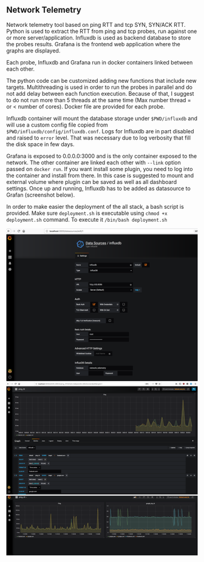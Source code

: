 ## Network Telemetry

Network telemetry tool based on ping RTT and tcp SYN, SYN/ACK RTT. Python is used to extract the RTT from ping and tcp probes, run against one or more server/application. Influxdb is used as backend database to store the probes results. Grafana is the frontend web application where the graphs are displayed.

Each probe, Influxdb and Grafana run in docker containers linked between each other.

The python code can be customized adding new functions that include new targets. Multithreading is used in order to run the probes in parallel and do not add delay between each function execution. Because of that, I suggest to do not run more than 5 threads at the same time (Max number thread = or < number of cores). Docker file are provided for each probe.

Influxdb container will mount the database storage under `$PWD/influxdb` and will use a custom config file copied from `$PWD/influxdb/config/influxdb.conf`. Logs for Influxdb are in part disabled and raised to `error` level. That was necessary due to log verbosity that fill the disk space in few days.

Grafana is exposed to 0.0.0.0:3000 and is the only container exposed to the network. The other container are linked each other with `--link` option passed on `docker run`. If you want install some plugin, you need to log into the container and install from there. In this case is suggested to mount and external volume where plugin can be saved as well as all dashboard settings. Once up and running, Influxdb has to be added as datasource to Grafan (screenshot below).

In order to make easier the deployment of the all stack, a bash script is provided. Make sure `deployment.sh` is executable using `chmod +x deployment.sh` command. To execute it `/bin/bash deployment.sh`

![Data Source](screenshots/data_source.png)
![Data Source](screenshots/query.png)
![Data Source](screenshots/dashboard.png)
